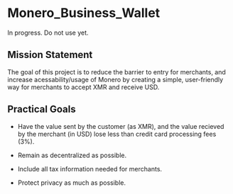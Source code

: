 # Monero_Business_Wallet

In progress. Do not use yet. 

## Mission Statement
The goal of this project is to reduce the barrier to entry for merchants, and increase acessability/usage of Monero by creating a simple, user-friendly way for merchants to accept XMR and receive USD. 

## Practical Goals

* Have the value sent by the customer (as XMR), and the value recieved by the merchant (in USD) lose less than credit card processing fees (3%).

* Remain as decentralized as possible.
  
* Include all tax information needed for merchants.

* Protect privacy as much as possible. 
